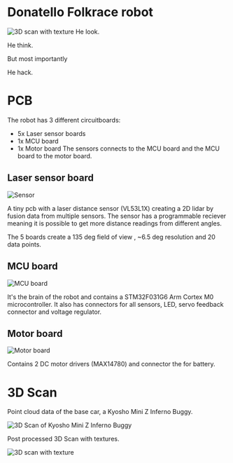 # Donatello Folkrace robot
 ![3D scan with texture](img/3d-scan.png)
He look.

He think.

But most importantly

He hack.

# PCB
The robot has 3 different circuitboards:
- 5x Laser sensor boards 
- 1x MCU board
- 1x Motor board
The sensors connects to the MCU board and the MCU board to the motor board.

## Laser sensor board

![Sensor](img/sensor.png)

A tiny pcb with a laser distance sensor (VL53L1X) creating a 2D lidar by fusion data from multiple sensors.
The sensor has a programmable reciever meaning it is possible to get more distance readings from different angles.

The 5 boards create a 135 deg field of view , ~6.5 deg resolution and  20 data points.

## MCU board

![MCU board](img/right.png)

It's the brain of the robot and contains a STM32F031G6 Arm Cortex M0 microcontroller. It also has connectors for all sensors, LED, servo feedback connector and voltage regulator.

## Motor board

![Motor board](img/left.png)

Contains 2 DC motor drivers (MAX14780) and connector the for battery.

# 3D Scan
Point cloud data of the base car, a Kyosho Mini Z Inferno Buggy.

![3D Scan of Kyosho Mini Z Inferno Buggy](img/point-cloud.png)
 
 Post processed 3D Scan with textures.

 ![3D scan with texture](img/3d-scan.png)


